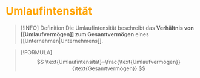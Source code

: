# <font color = "orange">Umlaufintensität</font>
>[!INFO] Definition
>Die Umlaufintensität beschreibt das **Verhältnis von [[Umlaufvermögen]] zum Gesamtvermögen** eines [[Unternehmen|Unternehmens]].

>[!FORMULA]
>$$
>\text{Umlaufintensität}=\frac{\text{Umlaufvermögen}}{\text{Gesamtvermögen}}
>$$
